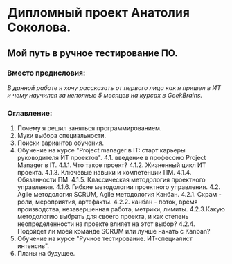 # Дипломный проект Анатолия Соколова. #

## Мой путь в ручное тестирование ПО. ##

### Вместо предисловия: ###

  *В данной работе я хочу рассказать от первого лица как я пришел в ИТ и чему научился за неполные 5 месяцев на курсах в GeekBrains.*

### Оглавление: ###

1. Почему я решил заняться программированием.
2. Муки выбора специальности.
3. Поиски вариантов обучения.
4. Обучение на курсе "Project manager в IT: старт карьеры руководителя ИТ проектов".
    4.1. введение в профессию Project Manager в IT.
        4.1.1. Что такое проект?
        4.1.2. Жизненный цикл ИТ проекта.
        4.1.3. Ключевые навыки и компетенции ПМ.
        4.1.4. Обязанности ПМ.
        4.1.5. Классическая методология проектного управления.
        4.1.6. Гибкие методологии проектного управления.
    4.2. Agile методология SCRUM, Agile методология Канбан.
        4.2.1. Скрам - роли, мероприятия, артефакты.
        4.2.2. канбан - поток, время производства, незавершенная работа, метрики, лимиты.
        4.2.3.Какую методологию выбрать для своего проекта, и как степень неопределенности на проекте влияет на этот выбор?
        4.2.4. Подойдет ли моей команде SCRUM или лучше начать с Kanban?
5. Обучение на курсе  "Ручное тестирование. ИТ-специалист интенсив".
6. Планы на будущее.
